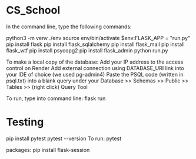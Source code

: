# CS_School
In the command line, type the following commands:

python3 -m venv ./env
source env/bin/activate
$env:FLASK_APP = "run.py"
pip install flask
pip install flask_sqlalchemy
pip install flask_mail
pip install flask_wtf
pip install psycopg2
pip install flask_admin
python run.py

To make a local copy of the database:
Add your IP address to the access control on Render
Add external connection using DATABASE_URI link into your IDE of choice (we used pg-admin4)
Paste the PSQL code (written in psql.txt) into a blank query under your Database >> Schemas >> Public >> Tables >> (right click) Query Tool

To run, type into command line:
flask run




# Testing
pip install pytest
pytest --version
To run: pytest

packages:
pip install flask-session
